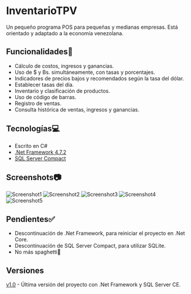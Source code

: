# InventarioTPV
Un pequeño programa POS para pequeñas y medianas empresas. Está orientado y adaptado a la economía venezolana.

## Funcionalidades🧰
- Cálculo de costos, ingresos y ganancias. 
- Uso de $ y Bs. simultáneamente, con tasas y porcentajes. 
- Indicadores de precios bajos y recomendados según la tasa del dólar.
- Establecer tasas del día. 
- Inventario y clasificación de productos. 
- Uso de código de barras. 
- Registro de ventas. 
- Consulta histórica de ventas, ingresos y ganancias.

## Tecnologías💻
- Escrito en C#
- [.Net Framework 4.7.2](https://dotnet.microsoft.com/download/dotnet-framework/net472)
- [SQL Server Compact](https://www.microsoft.com/es-es/download/details.aspx?id=30709)

## Screenshots📷

![Screenshot1](https://github.com/labm-exe/InventarioTPV/blob/master/screenshots/Screenshot_1.png)
![Screenshot2](https://github.com/labm-exe/InventarioTPV/blob/master/screenshots/Screenshot_2.png)
![Screenshot3](https://github.com/labm-exe/InventarioTPV/blob/master/screenshots/Screenshot_3.png)
![Screenshot4](https://github.com/labm-exe/InventarioTPV/blob/master/screenshots/Screenshot_4.png)
![Screenshot5](https://github.com/labm-exe/InventarioTPV/blob/master/screenshots/Screenshot_5.png)

## Pendientes✅
- Descontinuación de .Net Framework, para reiniciar el proyecto en .Net Core.
- Descontinuación de SQL Server Compact, para utilizar SQLite.
- No más spaghetti🍝

## Versiones
[v1.0](https://github.com/labm-exe/InventarioTPV/releases/tag/v1.0) - Última versión del proyecto con .Net Framework y SQL Server CE.
